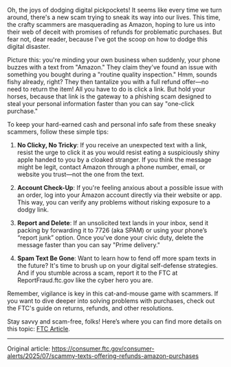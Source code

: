 Oh, the joys of dodging digital pickpockets! It seems like every time we turn around, there's a new scam trying to sneak its way into our lives. This time, the crafty scammers are masquerading as Amazon, hoping to lure us into their web of deceit with promises of refunds for problematic purchases. But fear not, dear reader, because I've got the scoop on how to dodge this digital disaster.

Picture this: you're minding your own business when suddenly, your phone buzzes with a text from "Amazon." They claim they've found an issue with something you bought during a "routine quality inspection." Hmm, sounds fishy already, right? They then tantalize you with a full refund offer—no need to return the item! All you have to do is click a link. But hold your horses, because that link is the gateway to a phishing scam designed to steal your personal information faster than you can say "one-click purchase."

To keep your hard-earned cash and personal info safe from these sneaky scammers, follow these simple tips:

1. **No Clicky, No Tricky**: If you receive an unexpected text with a link, resist the urge to click it as you would resist eating a suspiciously shiny apple handed to you by a cloaked stranger. If you think the message might be legit, contact Amazon through a phone number, email, or website you trust—not the one from the text.

2. **Account Check-Up**: If you're feeling anxious about a possible issue with an order, log into your Amazon account directly via their website or app. This way, you can verify any problems without risking exposure to a dodgy link.

3. **Report and Delete**: If an unsolicited text lands in your inbox, send it packing by forwarding it to 7726 (aka SPAM) or using your phone’s “report junk” option. Once you've done your civic duty, delete the message faster than you can say "Prime delivery."

4. **Spam Text Be Gone**: Want to learn how to fend off more spam texts in the future? It's time to brush up on your digital self-defense strategies. And if you stumble across a scam, report it to the FTC at ReportFraud.ftc.gov like the cyber hero you are.

Remember, vigilance is key in this cat-and-mouse game with scammers. If you want to dive deeper into solving problems with purchases, check out the FTC's guide on returns, refunds, and other resolutions.

Stay savvy and scam-free, folks! Here’s where you can find more details on this topic: [FTC Article](https://www.consumer.ftc.gov/articles/solving-problems-business-returns-refunds-and-other-resolutions).

---
Original article: https://consumer.ftc.gov/consumer-alerts/2025/07/scammy-texts-offering-refunds-amazon-purchases
